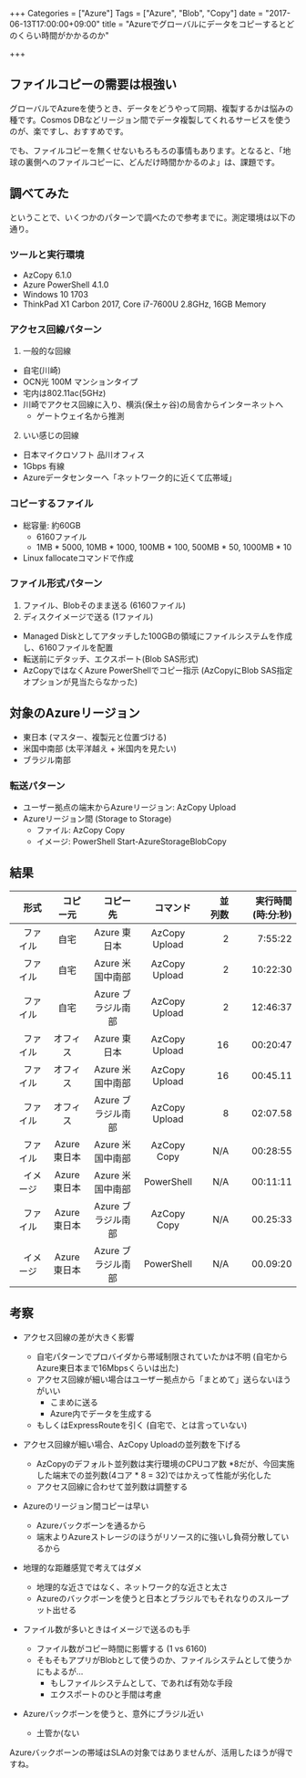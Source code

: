 +++
Categories = ["Azure"]
Tags = ["Azure", "Blob", "Copy"]
date = "2017-06-13T17:00:00+09:00"
title = "Azureでグローバルにデータをコピーするとどのくらい時間がかかるのか"

+++

## ファイルコピーの需要は根強い
グローバルでAzureを使うとき、データをどうやって同期、複製するかは悩みの種です。Cosmos DBなどリージョン間でデータ複製してくれるサービスを使うのが、楽ですし、おすすめです。

でも、ファイルコピーを無くせないもろもろの事情もあります。となると、「地球の裏側へのファイルコピーに、どんだけ時間かかるのよ」は、課題です。

## 調べてみた
ということで、いくつかのパターンで調べたので参考までに。測定環境は以下の通り。

### ツールと実行環境
* AzCopy 6.1.0
* Azure PowerShell 4.1.0
* Windows 10 1703
* ThinkPad X1 Carbon 2017, Core i7-7600U 2.8GHz, 16GB Memory

### アクセス回線パターン
1. 一般的な回線
  * 自宅(川崎)
  * OCN光 100M マンションタイプ
  * 宅内は802.11ac(5GHz)
  * 川崎でアクセス回線に入り、横浜(保土ヶ谷)の局舎からインターネットへ
    * ゲートウェイ名から推測

2. いい感じの回線
  * 日本マイクロソフト 品川オフィス
  * 1Gbps 有線
  * Azureデータセンターへ「ネットワーク的に近くて広帯域」

### コピーするファイル
* 総容量: 約60GB
  * 6160ファイル
  * 1MB * 5000, 10MB * 1000, 100MB * 100, 500MB * 50, 1000MB * 10
* Linux fallocateコマンドで作成

### ファイル形式パターン
1. ファイル、Blobそのまま送る (6160ファイル)
2. ディスクイメージで送る (1ファイル)
  * Managed Diskとしてアタッチした100GBの領域にファイルシステムを作成し、6160ファイルを配置
  * 転送前にデタッチ、エクスポート(Blob SAS形式)
  * AzCopyではなくAzure PowerShellでコピー指示 (AzCopyにBlob SAS指定オプションが見当たらなかった)

## 対象のAzureリージョン
* 東日本 (マスター、複製元と位置づける)
* 米国中南部 (太平洋越え + 米国内を見たい)
* ブラジル南部

### 転送パターン
* ユーザー拠点の端末からAzureリージョン: AzCopy Upload
* Azureリージョン間 (Storage to Storage)
  * ファイル: AzCopy Copy
  * イメージ: PowerShell Start-AzureStorageBlobCopy

## 結果

|　形式　|　コピー元　|　コピー先　|　コマンド　|　並列数　|　実行時間(時:分:秒)　|
|  :-----------:  |  :-----------:  |  :------------:  |  :------------:  |  ------------:  |  ------------:  |
|　ファイル　|  自宅  |  Azure 東日本  |  AzCopy Upload  |2|7:55:22|
|　ファイル　|  自宅  |  Azure 米国中南部  |  AzCopy Upload  |2|10:22:30|
|　ファイル　|  自宅  |  Azure ブラジル南部  |  AzCopy Upload  |2|12:46:37|
|　ファイル　|  オフィス  |  Azure 東日本  |  AzCopy Upload  |16|00:20:47|
|　ファイル　|  オフィス  |  Azure 米国中南部  |  AzCopy Upload  |16|00:45.11|
|　ファイル　|  オフィス  |  Azure ブラジル南部  |  AzCopy Upload  |8|02:07.58|
|　ファイル　|  Azure 東日本  |  Azure 米国中南部  |  AzCopy Copy  |N/A|00:28:55|
|　イメージ　|  Azure 東日本  |  Azure 米国中南部  |  PowerShell  |N/A|00:11:11|
|　ファイル　|  Azure 東日本  |  Azure ブラジル南部  |  AzCopy Copy  |N/A|00.25:33|
|　イメージ　|  Azure 東日本  |  Azure ブラジル南部  |  PowerShell  |N/A|00.09:20|

## 考察
* アクセス回線の差が大きく影響
  * 自宅パターンでプロバイダから帯域制限されていたかは不明 (自宅からAzure東日本まで16Mbpsくらいは出た)
  * アクセス回線が細い場合はユーザー拠点から「まとめて」送らないほうがいい
    * こまめに送る
    * Azure内でデータを生成する
  * もしくはExpressRouteを引く (自宅で、とは言っていない)

* アクセス回線が細い場合、AzCopy Uploadの並列数を下げる
  * AzCopyのデフォルト並列数は実行環境のCPUコア数 *8だが、今回実施した端末での並列数(4コア * 8 = 32)ではかえって性能が劣化した
  * アクセス回線に合わせて並列数は調整する

* Azureのリージョン間コピーは早い
  * Azureバックボーンを通るから
  * 端末よりAzureストレージのほうがリソース的に強いし負荷分散しているから

* 地理的な距離感覚で考えてはダメ
  * 地理的な近さではなく、ネットワーク的な近さと太さ
  * Azureのバックボーンを使うと日本とブラジルでもそれなりのスループット出せる

* ファイル数が多いときはイメージで送るのも手
  * ファイル数がコピー時間に影響する (1 vs 6160)
  * そもそもアプリがBlobとして使うのか、ファイルシステムとして使うかにもよるが...
    * もしファイルシステムとして、であれば有効な手段
    * エクスポートのひと手間は考慮

* Azureバックボーンを使うと、意外にブラジル近い
  * 土管か(ない


Azureバックボーンの帯域はSLAの対象ではありませんが、活用したほうが得ですね。